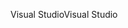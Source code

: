<span data-ttu-id="dc08a-101">Visual Studio</span><span class="sxs-lookup"><span data-stu-id="dc08a-101">Visual Studio</span></span>